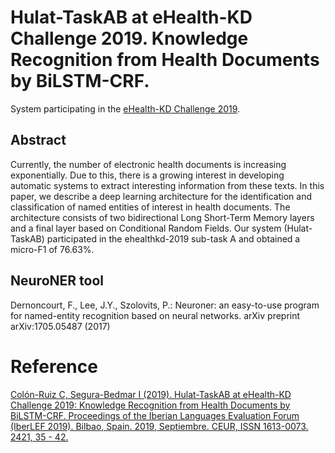 # Hulat-TaskAB at eHealth-KD Challenge 2019. Knowledge Recognition from Health Documents by BiLSTM-CRF.

System participating in the [eHealth-KD Challenge 2019](https://knowledge-learning.github.io/ehealthkd-2019/).

## Abstract

Currently, the number of electronic health documents is increasing exponentially. Due to this, there is a growing interest in developing automatic systems to extract interesting information from these texts.  In this paper, we describe a deep learning architecture for the identification and classification of named entities of interest in health documents. The architecture consists of two bidirectional Long Short-Term Memory layers and a final layer based on Conditional Random Fields. Our system (Hulat-TaskAB) participated in the ehealthkd-2019 sub-task A and obtained a micro-F1 of 76.63\%.

## NeuroNER tool

Dernoncourt, F., Lee, J.Y., Szolovits, P.: Neuroner: an easy-to-use program for named-entity recognition based on neural networks. arXiv preprint arXiv:1705.05487 (2017)

# Reference

[Colón-Ruiz C, Segura-Bedmar I (2019). Hulat-TaskAB at eHealth-KD Challenge 2019: Knowledge Recognition from Health Documents by BiLSTM-CRF. Proceedings of the Iberian Languages Evaluation Forum (IberLEF 2019). Bilbao, Spain. 2019, Septiembre. CEUR, ISSN 1613-0073. 2421, 35 - 42.](http://ceur-ws.org/Vol-2421/eHealth-KD_paper_3.pdf)
